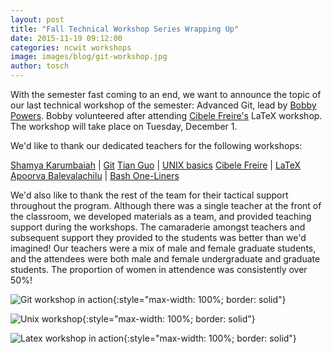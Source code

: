 ```yaml
---
layout: post
title: "Fall Technical Workshop Series Wrapping Up"
date: 2015-11-19 09:12:00
categories: ncwit workshops
image: images/blog/git-workshop.jpg
author: tosch
---
```


With the semester fast coming to an end, we want to announce the topic of our last technical workshop of the semester: Advanced Git, lead by [Bobby Powers](http://cs.umass.edu/~bpowers). Bobby volunteered after attending [Cibele Freire's](http://cs.umass.edu/~cibelemf) LaTeX workshop. The workshop will take place on Tuesday, December 1.

We'd like to thank our dedicated teachers for the following workshops:

[Shamya Karumbaiah](http://cics.umass.edu/~shamya) | [Git](http://github.com/CSWomenUMass/git)
[Tian Guo](http://cics.umass.edu/~tian) | [UNIX basics](http://github.com/CSWomenUMass/unix)
[Cibele Freire](http://cics.umass.edu/~cibelemf) | [LaTeX](http://github.com/CSWomenUMass/latex)
[Apoorva Balevalachilu](http://cics.umass.edu/~arb) | [Bash One-Liners](http://github.com/CSWomenUMass/bash-one-liners)

We'd also like to thank the rest of the team for their tactical support throughout the program. Although there was a single teacher at the front of the classroom, we developed materials as a team, and provided teaching support during the workshops. The camaraderie amongst teachers and subsequent support they provided to the students was better than we'd imagined! Our teachers were a mix of male and female graduate students, and the attendees were both male and female undergraduate and graduate students. The proportion of women in attendence was consistently over 50%!

![Git workshop in action](/images/git-workshop.jpg){:style="max-width: 100%; border: solid"}

![Unix workshop](/images/unix-workshop.jpg){:style="max-width: 100%; border: solid"}

![Latex workshop in action](/images/latex-workshop.jpg){:style="max-width: 100%; border: solid"}